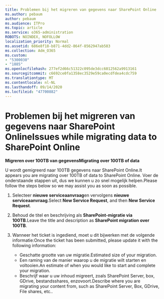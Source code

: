 ```yaml
---
title: Problemen bij het migreren van gegevens naar SharePoint Online
ms.author: pebaum
author: pebaum
ms.audience: ITPro
ms.topic: article
ms.service: o365-administration
ROBOTS: NOINDEX, NOFOLLOW
localization_priority: Normal
ms.assetid: 686e8f18-b871-4dd2-864f-8562947ab583
ms.collection: Adm_O365
ms.custom:
- "5300030"
- "1885"
ms.openlocfilehash: 277ef2d66c51322c095de3dcc6012562a9913161
ms.sourcegitcommit: c6692ce0fa1358ec3529e59ca0ecdfdea4cdc759
ms.translationtype: MT
ms.contentlocale: nl-NL
ms.lasthandoff: 09/14/2020
ms.locfileid: "47700882"
---
```

# <a name="issues-while-migrating-data-to-sharepoint-online"></a><span data-ttu-id="c85d2-102">Problemen bij het migreren van gegevens naar SharePoint Online</span><span class="sxs-lookup"><span data-stu-id="c85d2-102">Issues while migrating data to SharePoint Online</span></span>

<span data-ttu-id="c85d2-103">**Migreren over 100TB van gegevens**</span><span class="sxs-lookup"><span data-stu-id="c85d2-103">**Migrating over 100TB of data**</span></span>

<span data-ttu-id="c85d2-104">U wordt gemigreerd naar 100TB gegevens naar SharePoint Online.</span><span class="sxs-lookup"><span data-stu-id="c85d2-104">It appears you are migrating over 100TB of data to SharePoint Online.</span></span> <span data-ttu-id="c85d2-105">Voer de onderstaande stappen uit, dus we kunnen u zo snel mogelijk helpen.</span><span class="sxs-lookup"><span data-stu-id="c85d2-105">Please follow the steps below so we may assist you as soon as possible.</span></span> 

1. <span data-ttu-id="c85d2-106">Selecteer **nieuwe serviceaanvraag**en vervolgens **nieuwe serviceaanvraag**.</span><span class="sxs-lookup"><span data-stu-id="c85d2-106">Select **New Service Request**, and then **New Service Request**.</span></span> 
2. <span data-ttu-id="c85d2-107">Behoud de titel en beschrijving als **SharePoint-migratie via 100TB**.</span><span class="sxs-lookup"><span data-stu-id="c85d2-107">Leave the title and description as **SharePoint migration over 100TB**.</span></span>
3. <span data-ttu-id="c85d2-108">Wanneer het ticket is ingediend, moet u dit bijwerken met de volgende informatie:</span><span class="sxs-lookup"><span data-stu-id="c85d2-108">Once the ticket has been submitted, please update it with the following information:</span></span> 

    - <span data-ttu-id="c85d2-109">Geschatte grootte van uw migratie.</span><span class="sxs-lookup"><span data-stu-id="c85d2-109">Estimated size of your migration.</span></span>
    - <span data-ttu-id="c85d2-110">Een raming van de manier waarop u de migratie wilt starten en voltooien.</span><span class="sxs-lookup"><span data-stu-id="c85d2-110">An estimate of when you would like to start and complete your migration.</span></span>
    - <span data-ttu-id="c85d2-111">Beschrijf waar u uw inhoud migreert, zoals SharePoint Server, box, GDrive, bestandsshares, enzovoort.</span><span class="sxs-lookup"><span data-stu-id="c85d2-111">Describe where you are migrating your content from, such as SharePoint Server, Box, GDrive, File shares, etc..</span></span>
